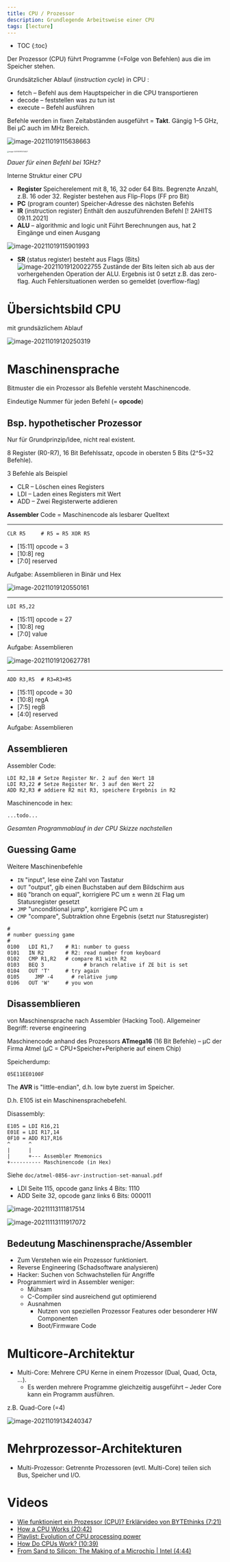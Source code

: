 ```yaml
---
title: CPU / Prozessor
description: Grundlegende Arbeitsweise einer CPU
tags: [lecture]
---
```


* TOC
{:toc}

Der Prozessor (CPU) führt Programme (=Folge von Befehlen) aus die im Speicher stehen.

Grundsätzlicher Ablauf (*instruction cycle*) in CPU :

-   fetch –  Befehl aus dem Hauptspeicher in die CPU transportieren
-   decode – feststellen was zu tun ist
-   execute – Befehl ausführen

Befehle werden in fixen Zeitabständen ausgeführt = **Takt**. Gängig 1–5 GHz, Bei µC auch im MHz Bereich.

![image-20211019115638663](fig/image-20211019115638663.png)

<img src="fig/image-20211019115734527.png" alt="image-20211019115734527" style="zoom:25%;" />



*Dauer für einen Befehl bei 1GHz?*

Interne Struktur einer CPU

-   **Register**
    Speicherelement mit 8, 16, 32 oder 64 Bits. Begrenzte Anzahl, z.B. 16 oder 32. Register bestehen aus Flip-Flops (FF pro Bit)
-   **PC** (program counter)
    Speicher-Adresse des nächsten Befehls
-   **IR** (instruction register)
    Enthält den auszuführenden Befehl
    [! 2AHITS 09.11.2021]
-   **ALU** – algorithmic and logic unit
    Führt Berechnungen aus, hat 2 Eingänge und einen Ausgang

![image-20211019115901993](fig/image-20211019115901993.png)

-   **SR** (status register) besteht aus Flags (Bits)
    ![image-20211019120022755](fig/image-20211019120022755.png)
    Zustände der Bits leiten sich ab aus der vorhergehenden Operation der ALU. Ergebnis ist 0 setzt z.B. das zero-flag. Auch Fehlersituationen werden so gemeldet (overflow-flag)

# Übersichtsbild CPU 

mit grundsäzlichem Ablauf

![image-20211019120250319](fig/image-20211019120250319.png)





# Maschinensprache

Bitmuster die ein Prozessor als Befehle versteht Maschinencode.

Eindeutige Nummer für jeden Befehl (= **opcode**)



## Bsp. hypothetischer Prozessor

Nur für Grundprinzip/Idee, nicht real existent.

8 Register (R0-R7), 16 Bit Befehlssatz, opcode in obersten 5 Bits (2^5=32 Befehle).

3 Befehle als Beispiel

- CLR – Löschen eines Registers
- LDI – Laden eines Registers mit Wert
- ADD – Zwei Registerwerte addieren

**Assembler** Code = Maschinencode als lesbarer Quelltext

---

```
CLR R5     # R5 = R5 XOR R5
```

- [15:11] opcode = 3
- [10:8] reg
- [7:0] reserved

Aufgabe: Assemblieren in Binär und Hex

![image-20211019120550161](fig/image-20211019120550161.png)

---

```
LDI R5,22
```

- [15:11] opcode = 27
- [10:8] reg
- [7:0] value

Aufgabe: Assemblieren

![image-20211019120627781](fig/image-20211019120627781.png)

---

```
ADD R3,R5  # R3=R3+R5
```

- [15:11] opcode = 30
- [10:8] regA
- [7:5] regB
- [4:0] reserved

Aufgabe: Assemblieren



## Assemblieren

Assembler Code:

```
LDI R2,18 # Setze Register Nr. 2 auf den Wert 18
LDI R3,22 # Setze Register Nr. 3 auf den Wert 22
ADD R2,R3 # addiere R2 mit R3, speichere Ergebnis in R2
```

Maschinencode in hex:

```
...todo...
```

*Gesamten Programmablauf in der CPU Skizze nachstellen*



## Guessing Game

Weitere Maschinenbefehle

- `IN` "input", lese eine Zahl von Tastatur
- `OUT` "output", gib einen Buchstaben auf dem Bildschirm aus
- `BEQ` "branch on equal", korrigiere PC um ± wenn `ZE` Flag um Statusregister gesetzt
- `JMP` "unconditional jump", korrigiere PC um ±
- `CMP` "compare", Subtraktion ohne Ergebnis (setzt nur Statusregister)

```
#
# number guessing game
#
0100   LDI R1,7    # R1: number to guess
0101   IN R2       # R2: read number from keyboard
0102   CMP R1,R2   # compare R1 with R2
0103   BEQ 3			 # branch relative if ZE bit is set
0104   OUT 'T'     # try again
0105	 JMP -4      # relative jump
0106   OUT 'W'     # you won
```



## Disassemblieren

von Maschinensprache nach Assembler (Hacking Tool). Allgemeiner Begriff: reverse engineering

Maschinencode anhand des Prozessors **ATmega16** (16 Bit Befehle) – µC der Firma Atmel (µC = CPU+Speicher+Peripherie auf einem Chip)

Speicherdump:

```
05E11EE0100F
```

The **AVR** is "little-endian", d.h. low byte zuerst im Speicher.

D.h. E105 ist ein Maschinensprachebefehl.

Disassembly:

```
E105 = LDI R16,21
E01E = LDI R17,14
0F10 = ADD R17,R16
^      ^
|      |
|      +--- Assembler Mnemonics
+---------- Maschinencode (in Hex)
```

Siehe `doc/atmel-0856-avr-instruction-set-manual.pdf`

- LDI Seite 115, opcode ganz links 4 Bits: 1110
- ADD Seite 32, opcode ganz links 6 Bits: 000011

![image-20211113111817514](fig/image-20211113111817514.png)

![image-20211113111917072](fig/image-20211113111917072.png)



## Bedeutung Maschinensprache/Assembler

- Zum Verstehen wie ein Prozessor funktioniert. 
- Reverse Engineering (Schadsoftware analysieren)
- Hacker: Suchen von Schwachstellen für Angriffe
- Programmiert wird in Assembler weniger:
  - Mühsam
  - C-Compiler sind ausreichend gut optimierend
  - Ausnahmen
    - Nutzen von speziellen Prozessor Features oder besonderer HW Componenten
    - Boot/Firmware Code



# Multicore-Architektur

- Multi-Core: Mehrere CPU Kerne in einem Prozessor (Dual, Quad, Octa, ...).
  - Es werden mehrere Programme gleichzeitig ausgeführt – Jeder Core kann  ein Programm ausführen.

z.B. Quad-Core (=4)

![image-20211019134240347](fig/image-20211019134240347.png)



# Mehrprozessor-Architekturen

- Multi-Prozessor: Getrennte Prozessoren (evtl. Multi-Core) teilen sich Bus, Speicher und I/O.



# Videos

- [Wie funktioniert ein Prozessor (CPU)? Erklärvideo von BYTEthinks (7:21)](https://youtu.be/ergYcSJ3Zns)
- [How a CPU Works (20:42)](https://youtu.be/cNN_tTXABUA)
- [Playlist: Evolution of CPU processing power](https://youtube.com/playlist?list=PLC7a8fNahjQ8IkiD5f7blIYrro9oeIfJU)
- [How Do CPUs Work? (10:39)](https://youtu.be/jx-w2o-Lj8g)
- [From Sand to Silicon: The Making of a Microchip | Intel (4:44)](https://youtu.be/_VMYPLXnd7E)
